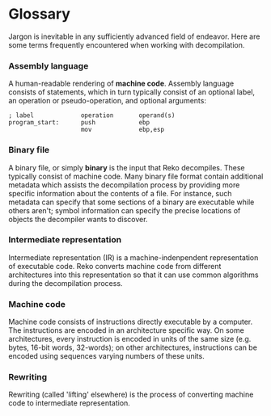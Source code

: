 # Glossary

Jargon is inevitable in any sufficiently advanced field of endeavor. Here are some terms
frequently encountered when working with decompilation.

### Assembly language
A human-readable rendering of **machine code**. Assembly language
consists of statements, which in turn typically consist of an optional label, an operation
or pseudo-operation, and optional arguments:
```
; label             operation       operand(s)
program_start:      push            ebp
                    mov             ebp,esp
```

### Binary file
  A binary file, or simply **binary** is the input that Reko decompiles. These typically consist of machine
  code. Many binary file format contain additional metadata which assists the decompilation
  process by providing more specific information about the contents of a file. For instance,
  such metadata can specify that some sections of a binary are executable while others aren't;
  symbol information can specify the precise locations of objects the decompiler wants to
  discover.

### Intermediate representation
  Intermediate representation (IR) is a machine-indenpendent representation of executable code.
  Reko converts machine code from different architectures into this representation so that it can
  use common algorithms during the decompilation process.

### Machine code
  Machine code consists of instructions directly executable by a computer. The 
  instructions are encoded in an architecture specific way. On some architectures,
  every instruction is encoded in units of the same size (e.g. bytes, 16-bit
  words, 32-words); on other architectures, instructions can be encoded using
  sequences varying numbers of these units.

### Rewriting
Rewriting (called 'lifting' elsewhere) is the process of converting machine code to 
intermediate representation.



